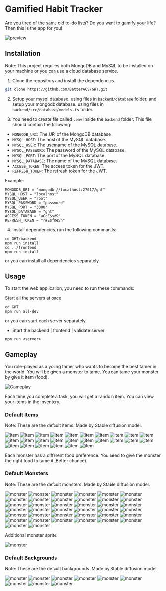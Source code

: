 # Gamified Habit Tracker

Are you tired of the same old to-do lists? Do you want to gamify your life? Then this is the app for you!

![preview](assets/preview.png)

## Installation

Note: This project requires both MongoDB and MySQL to be installed on your machine or you can use a cloud database service.

1. Clone the repository and install the dependencies.

```bash
git clone https://github.com/BetterACS/GHT.git
```

2. Setup your mysql database. using files in `backend/database` folder. and setup your mongodb database. using files in `backend/src/database/models.ts` folder.

3. You need to create file called `.env` inside the `backend` folder. This file should contain the following:

-   `MONGODB_URI`: The URI of the MongoDB database.
-   `MYSQL_HOST`: The host of the MySQL database.
-   `MYSQL_USER`: The username of the MySQL database.
-   `MYSQL_PASSWORD`: The password of the MySQL database.
-   `MYSQL_PORT`: The port of the MySQL database.
-   `MYSQL_DATABASE`: The name of the MySQL database.
-   `ACCESS_TOKEN`: The access token for the JWT.
-   `REFRESH_TOKEN`: The refresh token for the JWT.

Example:

```
MONGODB_URI = "mongodb://localhost:27017/ght"
MYSQL_HOST = "localhost"
MYSQL_USER = "root"
MYSQL_PASSWORD = "password"
MYSQL_PORT = "3300"
MYSQL_DATABASE = "ght"
ACCESS_TOKEN = "aCcE$s#S"
REFRESH_TOKEN = "r#E$fReSh"
```

4. Install dependencies, run the following commands:

```node
cd GHT/backend
npm run install
cd ../frontend
npm run install
```

or you can install all dependencies separately.

## Usage

To start the web application, you need to run these commands:

Start all the servers at once

```node
cd GHT
npm run all-dev
```

or you can start each server separately.

-   Start the backend | frontend | validate server

```node
npm run <server>
```

## Gameplay

You role-played as a young tamer who wants to become the best tamer in the world. You will be given a monster to tame. You can tame your monster by give it item (food).

![Gameplay](assets/preview_1.png)

Each time you complete a task, you will get a random item. You can view your items in the inventory.

### Default Items

Note: These are the default items. Made by Stable diffusion model.

![item](assets/items/image_0.png)
![item](assets/items/image_1.png)
![item](assets/items/image_2.png)
![item](assets/items/image_3.png)
![item](assets/items/image_4.png)
![item](assets/items/image_5.png)
![item](assets/items/image_6.png)
![item](assets/items/image_7.png)
![item](assets/items/image_8.png)
![item](assets/items/image_9.png)
![item](assets/items/image_10.png)
![item](assets/items/image_11.png)
![item](assets/items/image_12.png)
![item](assets/items/image_13.png)
![item](assets/items/image_14.png)
![item](assets/items/image_15.png)
![item](assets/items/image_16.png)
![item](assets/items/image_17.png)
![item](assets/items/image_18.png)
![item](assets/items/image_19.png)
![item](assets/items/image_20.png)
![item](assets/items/image_21.png)
![item](assets/items/image_22.png)
![item](assets/items/image_23.png)
![item](assets/items/image_24.png)
![item](assets/items/image_25.png)

Each monster has a different food preference. You need to give the monster the right food to tame it (Better chance).

### Default Monsters

Note: These are the default monsters. Made by Stable diffusion model.

![monster](assets/monsters/monster__1.png)
![monster](assets/monsters/monster__2.png)
![monster](assets/monsters/monster__3.png)
![monster](assets/monsters/monster__4.png)
![monster](assets/monsters/monster__5.png)
![monster](assets/monsters/monster__6.png)
![monster](assets/monsters/monster__7.png)
![monster](assets/monsters/monster__8.png)
![monster](assets/monsters/monster__9.png)
![monster](assets/monsters/monster__10.png)
![monster](assets/monsters/monster__11.png)
![monster](assets/monsters/monster__12.png)
![monster](assets/monsters/monster__13.png)
![monster](assets/monsters/monster__14.png)
![monster](assets/monsters/monster__15.png)
![monster](assets/monsters/monster__16.png)
![monster](assets/monsters/monster__17.png)
![monster](assets/monsters/monster__18.png)
![monster](assets/monsters/monster__19.png)
![monster](assets/monsters/monster__20.png)
![monster](assets/monsters/monster__21.png)
![monster](assets/monsters/monster__22.png)
![monster](assets/monsters/monster__23.png)
![monster](assets/monsters/monster__24.png)
![monster](assets/monsters/monster__25.png)
![monster](assets/monsters/monster__26.png)
![monster](assets/monsters/monster__27.png)
![monster](assets/monsters/monster__28.png)
![monster](assets/monsters/monster__29.png)
![monster](assets/monsters/monster__30.png)
![monster](assets/monsters/monster__31.png)
![monster](assets/monsters/monster__32.png)
![monster](assets/monsters/monster__33.png)
![monster](assets/monsters/monster__34.png)
![monster](assets/monsters/monster__35.png)
![monster](assets/monsters/monster__36.png)
![monster](assets/monsters/monster__37.png)
![monster](assets/monsters/monster__38.png)

Additional monster sprite:

![monster](assets/monsters/monster__39.png)

### Default Backgrounds

Note: These are the default backgrounds. Made by Stable diffusion model.

![monster](frontend/public/scene_1.png)
![monster](frontend/public/scene_2.png)
![monster](frontend/public/scene_3.png)
![monster](frontend/public/scene_4.png)
![monster](frontend/public/scene_5.png)
![monster](frontend/public/scene_6.png)
![monster](frontend/public/scene_7.png)
![monster](frontend/public/scene_8.png)
![monster](frontend/public/scene_9.png)
